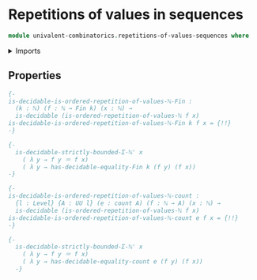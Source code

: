 # Repetitions of values in sequences

```agda
module univalent-combinatorics.repetitions-of-values-sequences where
```

<details><summary>Imports</summary>

```agda

```

</details>

## Properties

```agda
{-
is-decidable-is-ordered-repetition-of-values-ℕ-Fin :
  (k : ℕ) (f : ℕ → Fin k) (x : ℕ) →
  is-decidable (is-ordered-repetition-of-values-ℕ f x)
is-decidable-is-ordered-repetition-of-values-ℕ-Fin k f x = {!!}
-}

{-
  is-decidable-strictly-bounded-Σ-ℕ' x
    ( λ y → f y ＝ f x)
    ( λ y → has-decidable-equality-Fin k (f y) (f x))
-}

{-
is-decidable-is-ordered-repetition-of-values-ℕ-count :
  {l : Level} {A : UU l} (e : count A) (f : ℕ → A) (x : ℕ) →
  is-decidable (is-ordered-repetition-of-values-ℕ f x)
is-decidable-is-ordered-repetition-of-values-ℕ-count e f x = {!!}
-}

{-
  is-decidable-strictly-bounded-Σ-ℕ' x
    ( λ y → f y ＝ f x)
    ( λ y → has-decidable-equality-count e (f y) (f x))
  -}
```

